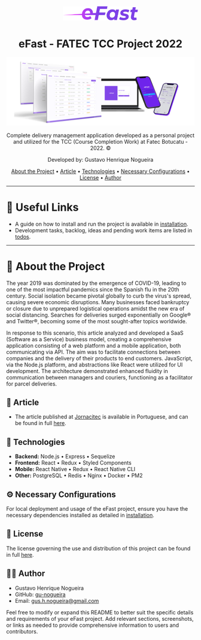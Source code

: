 <h1 align="center">
  <img alt="Logo" src="./public/images/logo.svg" width="200" >
</h1>

<h1 align="center">
  eFast - FATEC TCC Project 2022
</h1>

<p align="center">
  <img alt ="mockup" src="./public/images/mockup.png" width="1000">
  <!-- <img alt ="mockup" src="./public/images/mockup2.png" width="800"> -->
</p>

<p align="center">Complete delivery management application developed as a personal project and utilized for the TCC (Course Completion Work) at Fatec Botucatu - 2022. ©</p>

<p align="center">Developed by: Gustavo Henrique Nogueira</p>

<p align="center">
  <a href="#about-the-project">About the Project</a> •
  <a href="#article">Article</a> •
  <a href="#technologies">Technologies</a> •
  <a href="#necessary-configurations">Necessary Configurations</a> •
  <a href="#license">License</a> •
  <a href="#author">Author</a>
</p>

---

# 📎 Useful Links

- A guide on how to install and run the project is available in [installation](SETUP.md).
- Development tasks, backlog, ideas and pending work items are listed in [todos](TODO.md).

---

# 📝 About the Project

The year 2019 was dominated by the emergence of COVID-19, leading to one of the most impactful pandemics since the Spanish flu in the 20th century. Social isolation became pivotal globally to curb the virus's spread, causing severe economic disruptions. Many businesses faced bankruptcy or closure due to unprepared logistical operations amidst the new era of social distancing. Searches for deliveries surged exponentially on Google® and Twitter®, becoming some of the most sought-after topics worldwide.

In response to this scenario, this article analyzed and developed a SaaS (Software as a Service) business model, creating a comprehensive application consisting of a web platform and a mobile application, both communicating via API. The aim was to facilitate connections between companies and the delivery of their products to end customers. JavaScript, via the Node.js platform, and abstractions like React were utilized for UI development. The architecture demonstrated enhanced fluidity in communication between managers and couriers, functioning as a facilitator for parcel deliveries.

## 📝 Article

- The article published at [Jornacitec](http://www.jornacitec.fatecbt.edu.br/) is available in Portuguese, and can be found in full [here](https://drive.google.com/file/d/1ZLpfaVJJhmsL3ltrBtRO4KX4cV1FRqan/view?usp=drive_link).

## 🚀 Technologies

- **Backend:** Node.js • Express • Sequelize
- **Frontend:** React • Redux • Styled Components
- **Mobile:** React Native • Redux • React Native CLI
- **Other:** PostgreSQL • Redis • Nginx • Docker • PM2

## ⚙️ Necessary Configurations

For local deployment and usage of the eFast project, ensure you have the necessary dependencies installed as detailed in [installation](SETUP.md).

## 📄 License

The license governing the use and distribution of this project can be found in full [here](LICENSE).

## 👨‍💻 Author

- Gustavo Henrique Nogueira
- GitHub: [gu-nogueira](https://github.com/gu-nogueira)
- Email: [gus.h.nogueira@gmail.com](mailto:gus.h.nogueira@gmail.com)

Feel free to modify or expand this README to better suit the specific details and requirements of your eFast project. Add relevant sections, screenshots, or links as needed to provide comprehensive information to users and contributors.
